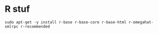# R stuf

```
sudo apt-get -y install r-base r-base-core r-base-html r-omegahat-xmlrpc r-recommended
```

